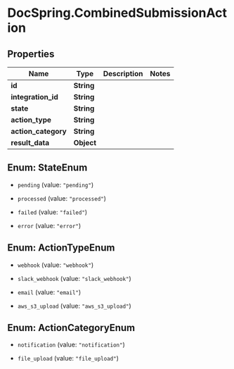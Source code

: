# DocSpring.CombinedSubmissionAction

## Properties

Name | Type | Description | Notes
------------ | ------------- | ------------- | -------------
**id** | **String** |  | 
**integration_id** | **String** |  | 
**state** | **String** |  | 
**action_type** | **String** |  | 
**action_category** | **String** |  | 
**result_data** | **Object** |  | 



## Enum: StateEnum


* `pending` (value: `"pending"`)

* `processed` (value: `"processed"`)

* `failed` (value: `"failed"`)

* `error` (value: `"error"`)





## Enum: ActionTypeEnum


* `webhook` (value: `"webhook"`)

* `slack_webhook` (value: `"slack_webhook"`)

* `email` (value: `"email"`)

* `aws_s3_upload` (value: `"aws_s3_upload"`)





## Enum: ActionCategoryEnum


* `notification` (value: `"notification"`)

* `file_upload` (value: `"file_upload"`)




